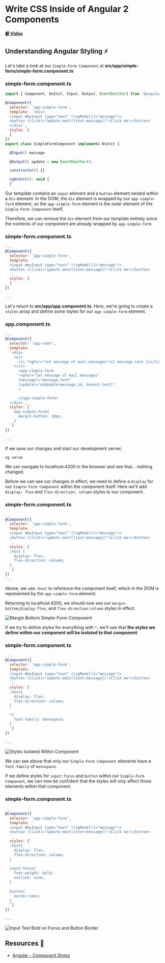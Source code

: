 # Write CSS Inside of Angular 2 Components

**[📹 Video](https://egghead.io/lessons/angular-write-css-inside-of-angular-2-components)**

## Understanding Angular Styling ⚡
Let's take a look at our `Simple-Form Component` at **src/app/simple-form/simple-form.component.ts**

### simple-form.component.ts
```js
import { Component, OnInit, Input, Output, EventEmitter} from '@angular/core';

@Component({
  selector: 'app-simple-form',
  template: `<div>
  <input #myInput type="text" [(ngModel)]="message"/>
  <button (click)="update.emit({text:message})">Click me!</button>
  </div>`,
  styles: [
  ]
})
export class SimpleFormComponent implements OnInit {

  @Input() message

  @Output() update = new EventEmitter();

  constructor() {}

  ngOnInit(): void {
  }
```
Our template contains an `input` element and a `button` element nested within a `div` element. In the DOM, the `div` element is wrapped by our `app-simple-form` element, so the `app-simple-form` element is the outer element of the `Simple-Form Component` itself.

Therefore, we can remove the `div` element from our template entirely since the contents of our component are already wrapped by `app-simple-form`

### simple-form.component.ts
```js
...
@Component({
  selector: 'app-simple-form',
  template: `
  <input #myInput type="text" [(ngModel)]="message"/>
  <button (click)="update.emit({text:message})">Click me!</button>
  `,
  styles: [
  ]
})

...
```

Let's return to **src/app/app.component.ts**. Here, we're going to create a `styles` array and define some styles for our `app-simple-form` element.

### app.component.ts
```js
...
@Component({
  selector: 'app-root',
  template: 
  `<div>
    <ul>
      <li *ngFor="let message of mail.messages">{{ message.text }}</li>
    </ul>
      <app-simple-form 
      *ngFor="let message of mail.messages"
      [message]="message.text"
      (update)="onUpdate(message.id, $event.text)"
      >

      </app-simple-form>
  </div>`,
  styles: [`
    app-simple-form{
      margin-bottom: 10px;
    }
  `]
})

...
```

If we save our changes and start our development server,
```bash
ng serve
```
We can navigate to localhost:4200 in the browser and see that... nothing changed.

Before we can see our changes in effect, we need to define a `display` for our `Simple-Form Component` within the component itself. Here we'll add `display: flex` and `flex-direction: column` styles to our component.

### simple-form.component.ts
```js
...
@Component({
  selector: 'app-simple-form',
  template: `
  <input #myInput type="text" [(ngModel)]="message"/>
  <button (click)="update.emit({text:message})">Click me!</button>
  `,
  styles: [`
  :host {
    display: flex;
    flex-direction: column;
  }
  `]
})
...
```
Above, we use `:host` to reference the component itself, which in the DOM is represented by the `app-simple-form` element.

Returning to localhost:4200, we should now see our `margin-bottom`,`display:flex`, and `flex-direction:column` styles in effect.

![Margin Bottom Simple-Form Component](./images/14.png)

If we try to define styles for everything with `*`, we'll see that **the styles we define within our component will be isolated to that component**:

### simple-form.component.ts

```js
...
@Component({
  selector: 'app-simple-form',
  template: `
  <input #myInput type="text" [(ngModel)]="message"/>
  <button (click)="update.emit({text:message})">Click me!</button>
  `,
  styles: [`
  :host{
    display: flex;
    flex-direction: column;
  }
  
  *{
    font-family: monospace;
  }
  `]
})

...
```

![Styles Isolated Within Component](./images/15.png)

We can see above that only our `Simple-Form Component` elements have a `font-family` of `monospace`.

If we define styles for `input:focus` and `button` within our `Simple-Form Component`, we can now be confident that the styles will only affect those elements within that component.

### simple-form.component.ts

```js
...
@Component({
  selector: 'app-simple-form',
  template: `
  <input #myInput type="text" [(ngModel)]="message"/>
  <button (click)="update.emit({text:message})">Click me!</button>
  `,
  styles: [`
  :host{
    display: flex;
    flex-direction: column;
  }
  
  input:focus{
    font-weight: bold;
    outline: none;
  }
  
  button{
    border:none;
  }
  `]
})

...
```

![Input Text Bold on Focus and Button Border](./images/16.png)

## Resources 📖
- [Angular - Component Styles](https://angular.io/guide/component-styles)